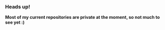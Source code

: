 ### Heads up!
**Most of my current repositories are private at the moment, so not much to see yet :)**

